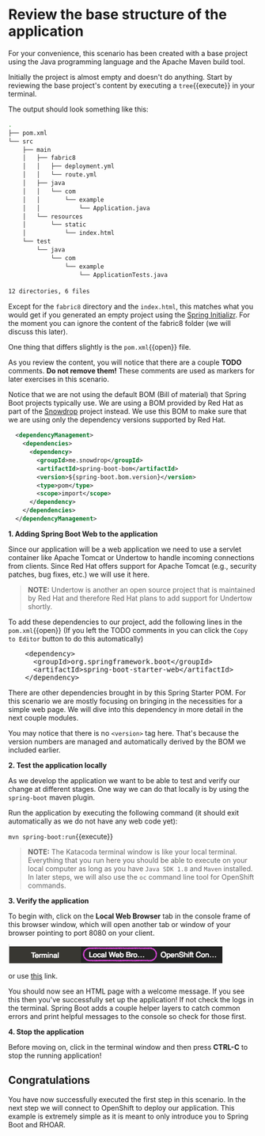 # Review the base structure of the application

For your convenience, this scenario has been created with a base project using the Java programming language and the Apache Maven build tool.

Initially the project is almost empty and doesn't do anything. Start by reviewing the base project's content by executing a ``tree``{{execute}} in your terminal.

The output should look something like this:

```sh
.
├── pom.xml
└── src
    ├── main
    │   ├── fabric8
    │   │   ├── deployment.yml
    │   │   └── route.yml
    │   ├── java
    │   │   └── com
    │   │       └── example
    │   │           └── Application.java
    │   └── resources
    │       └── static
    │           └── index.html
    └── test
        └── java
            └── com
                └── example
                    └── ApplicationTests.java

12 directories, 6 files
```


Except for the `fabric8` directory and the `index.html`, this matches what you would get if you generated an empty project using the [Spring Initializr](https://start.spring.io). For the moment you can ignore the content of the fabric8 folder (we will discuss this later).

One thing that differs slightly is the ``pom.xml``{{open}} file.

As you review the content, you will notice that there are a couple **TODO** comments. **Do not remove them!** These comments are used as markers for later exercises in this scenario. 

Notice that we are not using the default BOM (Bill of material) that Spring Boot projects typically use. We are using a BOM provided by Red Hat as part of the [Snowdrop](http://snowdrop.me/) project instead. We use this BOM to make sure that we are using only the dependency versions supported by Red Hat.

```xml
  <dependencyManagement>
    <dependencies>
      <dependency>
        <groupId>me.snowdrop</groupId>
        <artifactId>spring-boot-bom</artifactId>
        <version>${spring-boot.bom.version}</version>
        <type>pom</type>
        <scope>import</scope>
      </dependency>
    </dependencies>
  </dependencyManagement>
```

**1. Adding Spring Boot Web to the application**

Since our application will be a web application we need to use a servlet container like Apache Tomcat or Undertow to handle incoming connections from clients. Since Red Hat offers support for Apache Tomcat (e.g., security patches, bug fixes, etc.) we will use it here. 

>**NOTE:** Undertow is another an open source project that is maintained by Red Hat and therefore Red Hat plans to add support for Undertow shortly.

To add these dependencies to our project, add the following lines in the ``pom.xml``{{open}} (If you left the TODO comments in you can click the `Copy to Editor` button to do this automatically)

<pre class="file" data-filename="pom.xml" data-target="insert" data-marker="<!-- TODO: Add web dependencies here -->">
    &lt;dependency&gt;
      &lt;groupId&gt;org.springframework.boot&lt;/groupId&gt;
      &lt;artifactId&gt;spring-boot-starter-web&lt;/artifactId&gt;
    &lt;/dependency&gt;
</pre>

There are other dependencies brought in by this Spring Starter POM. For this scenario we are mostly focusing on bringing in the necessities for a simple web page. We will dive into this dependency in more detail in the next couple modules.

You may notice that there is no `<version>` tag here. That's because the version numbers are managed and automatically derived by the BOM we included earlier. 

**2. Test the application locally**

As we develop the application we want to be able to test and verify our change at different stages. One way we can do that locally is by using the `spring-boot` maven plugin.

Run the application by executing the following command (it should exit automatically as we do not have any web code yet):

``mvn spring-boot:run``{{execute}}

>**NOTE:** The Katacoda terminal window is like your local terminal. Everything that you run here you should be able to execute on your local computer as long as you have `Java SDK 1.8` and `Maven` installed. In later steps, we will also use the `oc` command line tool for OpenShift commands.

**3. Verify the application**

To begin with, click on the **Local Web Browser** tab in the console frame of this browser window, which will open another tab or window of your browser pointing to port 8080 on your client.

![Local Web Browser Tab](../assets/middleware/rhoar-getting-started-spring/web-browser-tab.png)

or use [this](https://[[HOST_SUBDOMAIN]]-8080-[[KATACODA_HOST]].environments.katacoda.com/) link.

You should now see an HTML page with a welcome message. If you see this then you've successfully set up the application! If not check the logs in the terminal. Spring Boot adds a couple helper layers to catch common errors and print helpful messages to the console so check for those first.

**4. Stop the application**

Before moving on, click in the terminal window and then press **CTRL-C** to stop the running application!

## Congratulations

You have now successfully executed the first step in this scenario. In the next step we will connect to OpenShift to deploy our application. This example is extremely simple as it is meant to only introduce you to Spring Boot and RHOAR.
